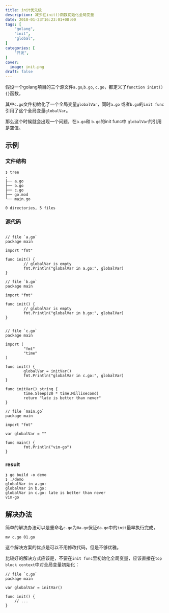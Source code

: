```yaml
---
title: init优先级
description: 减少在init()函数初始化全局变量
date: 2018-01-23T16:23:01+08:00
tags: [
    "golang",
    "init",
    "global",
]
categories: [
    "开发",
]
cover:
  image: init.png
draft: false
---
```


假设一个golang项目的三个源文件`a.go`,`b.go`, `c.go`，都定义了`function inint(){}`函数，

其中`c.go`文件初始化了一个全局变量`globalVar`，同时`a.go` 或者`b.go`的`init func` 引用了这个全局变量`globalVar`。

那么这个时候就会出现一个问题，在`a.go`和 `b.go`的init func中 `globalVar`的引用是空值。

## 示例

### 文件结构

```shell
❯ tree
.
├── a.go
├── b.go
├── c.go
├── go.mod
└── main.go

0 directories, 5 files
```

### 源代码
```golang

// file `a.go`
package main

import "fmt"

func init() {
        // globalVar is empty
        fmt.Println("globalVar in a.go:", globalVar)
}

// file `b.go`
package main

import "fmt"

func init() {
        // globalVar is empty
        fmt.Println("globalVar in b.go:", globalVar)
}


// file `c.go`
package main

import (
        "fmt"
        "time"
)

func init() {
        globalVar = initVar()
        fmt.Println("globalVar in c.go:", globalVar)
}

func initVar() string {
        time.Sleep(20 * time.Millisecond)
        return "late is better than never"
}

// file `main.go`
package main

import "fmt"

var globalVar = ""

func main() {
        fmt.Println("vim-go")
}
```

### result
```shell
❯ go build -o demo
❯ ./demo 
globalVar in a.go: 
globalVar in b.go: 
globalVar in c.go: late is better than never
vim-go
```

## 解决办法

简单的解决办法可以是重命名`c.go`为`0a.go`保证`0a.go`中的`init`最早执行完成，

```shell
mv c.go 01.go
```
这个解决方案的优点是可以不用修改代码，但是不够优雅。

比较好的解决方式应该是，不要在`init func`里初始化全局变量，应该直接在`top block context`中对全局变量初始化：

```golang
// file `c.go`
package main

var globalVar = initVar()

func init() {
    // ...
}

```

